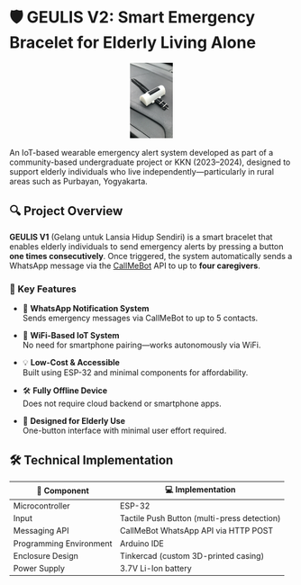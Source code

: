 # 🛡️ GEULIS V2: Smart Emergency Bracelet for Elderly Living Alone

<p align="center">
  <img src="1.jpg" width="15%" />
</p>

An IoT-based wearable emergency alert system developed as part of a community-based undergraduate project or KKN (2023–2024), designed to support elderly individuals who live independently—particularly in rural areas such as Purbayan, Yogyakarta.

## 🔍 Project Overview

**GEULIS V1** (Gelang untuk Lansia Hidup Sendiri) is a smart bracelet that enables elderly individuals to send emergency alerts by pressing a button **one times consecutively**. Once triggered, the system automatically sends a WhatsApp message via the [CallMeBot](https://www.callmebot.com/) API to up to **four caregivers**.

### 🎯 Key Features

- 📩 **WhatsApp Notification System**  
  Sends emergency messages via CallMeBot to up to 5 contacts.

- 📶 **WiFi-Based IoT System**  
  No need for smartphone pairing—works autonomously via WiFi.

- 💡 **Low-Cost & Accessible**  
  Built using ESP-32 and minimal components for affordability.

- 🛠️ **Fully Offline Device**  
  Does not require cloud backend or smartphone apps.

- 🧓 **Designed for Elderly Use**  
  One-button interface with minimal user effort required.

## 🛠️ Technical Implementation

| 🔧 Component            | 💻 Implementation                                  |
|-------------------------|---------------------------------------------------|
| Microcontroller         | ESP-32                     |
| Input                   | Tactile Push Button (multi-press detection)       |
| Messaging API           | CallMeBot WhatsApp API via HTTP POST             |
| Programming Environment | Arduino IDE                                      |
| Enclosure Design        | Tinkercad (custom 3D-printed casing)             |
| Power Supply            | 3.7V Li-Ion battery   |
